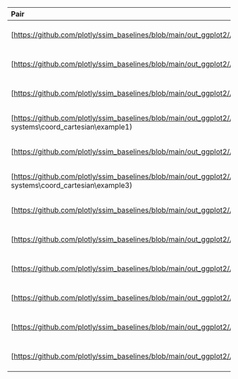 | Pair                                                                                                                                                                                    |     SSIM | Category           | Sub-Category            | Timestamp           |
|:----------------------------------------------------------------------------------------------------------------------------------------------------------------------------------------|---------:|:-------------------|:------------------------|:--------------------|
| [https://github.com/plotly/ssim_baselines/blob/main/out_ggplot2//ggplot2/Aesthetics/aes_group_order/example13_montage.png(ggplot2\Aesthetics\aes_group_order\example13)                 | 0.648387 | Aesthetics         | aes_group_order         | 2021-08-18 17:35:41 |
| [https://github.com/plotly/ssim_baselines/blob/main/out_ggplot2//ggplot2/Aesthetics/aes_group_order/example12_montage.png(ggplot2\Aesthetics\aes_group_order\example12)                 | 0.834661 | Aesthetics         | aes_group_order         | 2021-08-18 17:35:40 |
| [https://github.com/plotly/ssim_baselines/blob/main/out_ggplot2//ggplot2/Aesthetics/aes_colour_fill_alpha/example11_montage.png(ggplot2\Aesthetics\aes_colour_fill_alpha\example11)     | 0.885399 | Aesthetics         | aes_colour_fill_alpha   | 2021-08-18 17:35:40 |
| [https://github.com/plotly/ssim_baselines/blob/main/out_ggplot2//ggplot2/Coordinate%20systems/coord_cartesian/example1_montage.png(ggplot2\Coordinate systems\coord_cartesian\example1) | 0.898354 | Coordinate systems | coord_cartesian         | 2021-08-18 17:35:44 |
| [https://github.com/plotly/ssim_baselines/blob/main/out_ggplot2//ggplot2/Aesthetics/aes_colour_fill_alpha/example10_montage.png(ggplot2\Aesthetics\aes_colour_fill_alpha\example10)     | 0.904523 | Aesthetics         | aes_colour_fill_alpha   | 2021-08-18 17:35:39 |
| [https://github.com/plotly/ssim_baselines/blob/main/out_ggplot2//ggplot2/Coordinate%20systems/coord_cartesian/example3_montage.png(ggplot2\Coordinate systems\coord_cartesian\example3) | 0.904598 | Coordinate systems | coord_cartesian         | 2021-08-18 17:35:44 |
| [https://github.com/plotly/ssim_baselines/blob/main/out_ggplot2//ggplot2/Aesthetics/aes_position/example1_montage.png(ggplot2\Aesthetics\aes_position\example1)                         | 0.91126  | Aesthetics         | aes_position            | 2021-08-18 17:35:43 |
| [https://github.com/plotly/ssim_baselines/blob/main/out_ggplot2//ggplot2/Coordinate%20systems/coord_fixed/example2_montage.png(ggplot2\Coordinate systems\coord_fixed\example2)         | 0.918058 | Coordinate systems | coord_fixed             | 2021-08-18 17:35:45 |
| [https://github.com/plotly/ssim_baselines/blob/main/out_ggplot2//ggplot2/Aesthetics/aes_linetype_size_shape/example10_montage.png(ggplot2\Aesthetics\aes_linetype_size_shape\example10) | 0.922464 | Aesthetics         | aes_linetype_size_shape | 2021-08-18 17:35:42 |
| [https://github.com/plotly/ssim_baselines/blob/main/out_ggplot2//ggplot2/Aesthetics/aes_position/example2_montage.png(ggplot2\Aesthetics\aes_position\example2)                         | 0.925444 | Aesthetics         | aes_position            | 2021-08-18 17:35:43 |
| [https://github.com/plotly/ssim_baselines/blob/main/out_ggplot2//ggplot2/Aesthetics/aes_linetype_size_shape/example11_montage.png(ggplot2\Aesthetics\aes_linetype_size_shape\example11) | 0.92653  | Aesthetics         | aes_linetype_size_shape | 2021-08-18 17:35:42 |
| [https://github.com/plotly/ssim_baselines/blob/main/out_ggplot2//ggplot2/Coordinate%20systems/coord_fixed/example1_montage.png(ggplot2\Coordinate systems\coord_fixed\example1)         | 0.930852 | Coordinate systems | coord_fixed             | 2021-08-18 17:35:45 |
